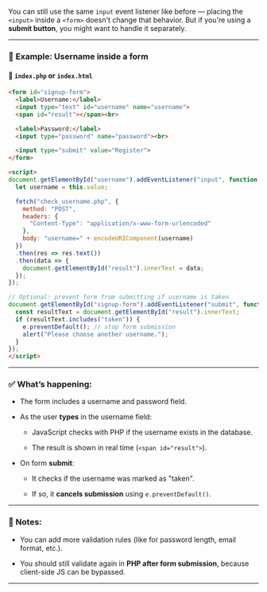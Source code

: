 You can still use the same `input` event listener like before — placing the `<input>` inside a `<form>` doesn't change that behavior. But if you're using a **submit button**, you might want to handle it separately.

---

### 🧪 Example: Username inside a form

#### 🧾 `index.php` or `index.html`

```html
<form id="signup-form">
  <label>Username:</label>
  <input type="text" id="username" name="username">
  <span id="result"></span><br>

  <label>Password:</label>
  <input type="password" name="password"><br>

  <input type="submit" value="Register">
</form>

<script>
document.getElementById("username").addEventListener("input", function () {
  let username = this.value;

  fetch("check_username.php", {
    method: "POST",
    headers: {
      "Content-Type": "application/x-www-form-urlencoded"
    },
    body: "username=" + encodeURIComponent(username)
  })
  .then(res => res.text())
  .then(data => {
    document.getElementById("result").innerText = data;
  });
});

// Optional: prevent form from submitting if username is taken
document.getElementById("signup-form").addEventListener("submit", function(e) {
  const resultText = document.getElementById("result").innerText;
  if (resultText.includes("taken")) {
    e.preventDefault(); // stop form submission
    alert("Please choose another username.");
  }
});
</script>
```

---

### ✅ What’s happening:

- The form includes a username and password field.
    
- As the user **types** in the username field:
    
    - JavaScript checks with PHP if the username exists in the database.
        
    - The result is shown in real time (`<span id="result">`).
        
- On form **submit**:
    
    - It checks if the username was marked as "taken".
        
    - If so, it **cancels submission** using `e.preventDefault()`.
        

---

### 📌 Notes:

- You can add more validation rules (like for password length, email format, etc.).
    
- You should still validate again in **PHP after form submission**, because client-side JS can be bypassed.
    

---
